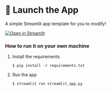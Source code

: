 # 🎈 Launch the App

A simple Streamlit app template for you to modify!

[![Open in Streamlit](https://static.streamlit.io/badges/streamlit_badge_black_white.svg)](https://imaduhu1-imaduhu1-streamlit-app-wil17s.streamlit.app/)

### How to run it on your own machine

1. Install the requirements

   ```
   $ pip install -r requirements.txt
   ```

2. Run the app

   ```
   $ streamlit run streamlit_app.py
   ```
